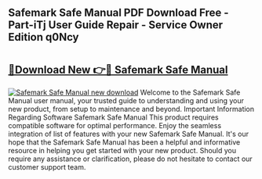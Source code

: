 ## Safemark Safe Manual PDF Download Free - Part-iTj User Guide Repair - Service Owner Edition q0Ncy

# <h2><a href="http://bc75645.oget.top/?id=Safemark+Safe+Manual">🔗Download New 👉🔴 Safemark Safe Manual</a></h2>

[![Safemark Safe Manual new download](https://i.imgur.com/5g1atiW.png)](http://bc75645.oget.top/?id=Safemark+Safe+Manual)
Welcome to the Safemark Safe Manual user manual, your trusted guide to understanding and using your new product, from setup to maintenance and beyond. Important Information Regarding Software Safemark Safe Manual This product requires compatible software for optimal performance. Enjoy the seamless integration of list of features with your new Safemark Safe Manual. It's our hope that the Safemark Safe Manual has been a helpful and informative resource in helping you get started with your new product. Should you require any assistance or clarification, please do not hesitate to contact our customer support team.
